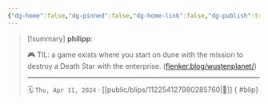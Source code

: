 ```yaml
---
{"dg-home":false,"dg-pinned":false,"dg-home-link":false,"dg-publish":true,"type":"blip","disabled rules":["yaml-title","yaml-title-alias","file-name-heading"],"title":"philipp on mastodon @ 2024-04-11","created-date":"2024-04-11T19:01:00","id":112254127980285760,"updated-date":"2025-05-02T08:50:44","dg-path":"blips/112254127980285760.md","permalink":"/blips/112254127980285760/","dgPassFrontmatter":true}
---
```


> [!summary] **philipp**:
>
> 🎮 TIL: a game exists where you start on dune with the mission to destroy a Death Star with the enterprise.  ([flenker.blog/wustenplanet/](https://flenker.blog/wustenplanet/))
> - - -
>
> 🗓️ `Thu, Apr 11, 2024` · [[public/blips/112254127980285760\|🔗]]
{ #blip}

